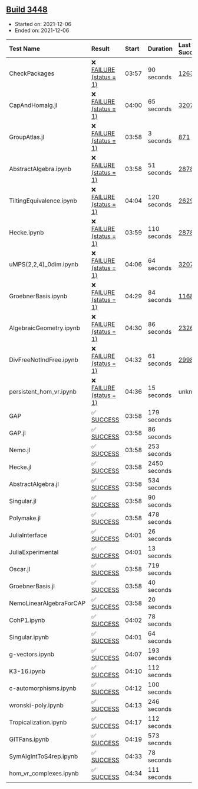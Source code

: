 ## [Build 3448](https://oscarci.mathematik.uni-kl.de/job/oscar-stable/3448/)

* Started on: 2021-12-06
* Ended on: 2021-12-06

| Test Name    | Result | Start | Duration | Last Success | First Failure |
|:-------------|:-------|:------|:---------|:-------------|:--------------|
| CheckPackages | ❌ [FAILURE (status = 1)](https://oscarci.mathematik.uni-kl.de/job/oscar-stable/3448/artifact/logs/build-3448/CheckPackages.log) | 03:57 | 90 seconds | [1263](https://oscarci.mathematik.uni-kl.de/job/oscar-stable/1263/) | [1264](https://oscarci.mathematik.uni-kl.de/job/oscar-stable/1264/) |
| CapAndHomalg.jl | ❌ [FAILURE (status = 1)](https://oscarci.mathematik.uni-kl.de/job/oscar-stable/3448/artifact/logs/build-3448/CapAndHomalg.jl.log) | 04:00 | 65 seconds | [3207](https://oscarci.mathematik.uni-kl.de/job/oscar-stable/3207/) | [3208](https://oscarci.mathematik.uni-kl.de/job/oscar-stable/3208/) |
| GroupAtlas.jl | ❌ [FAILURE (status = 1)](https://oscarci.mathematik.uni-kl.de/job/oscar-stable/3448/artifact/logs/build-3448/GroupAtlas.jl.log) | 03:58 | 3 seconds | [871](https://oscarci.mathematik.uni-kl.de/job/oscar-stable/871/) | [872](https://oscarci.mathematik.uni-kl.de/job/oscar-stable/872/) |
| AbstractAlgebra.ipynb | ❌ [FAILURE (status = 1)](https://oscarci.mathematik.uni-kl.de/job/oscar-stable/3448/artifact/logs/build-3448/AbstractAlgebra.ipynb.log) | 03:58 | 51 seconds | [2878](https://oscarci.mathematik.uni-kl.de/job/oscar-stable/2878/) | [2879](https://oscarci.mathematik.uni-kl.de/job/oscar-stable/2879/) |
| TiltingEquivalence.ipynb | ❌ [FAILURE (status = 1)](https://oscarci.mathematik.uni-kl.de/job/oscar-stable/3448/artifact/logs/build-3448/TiltingEquivalence.ipynb.log) | 04:04 | 120 seconds | [2629](https://oscarci.mathematik.uni-kl.de/job/oscar-stable/2629/) | [2630](https://oscarci.mathematik.uni-kl.de/job/oscar-stable/2630/) |
| Hecke.ipynb | ❌ [FAILURE (status = 1)](https://oscarci.mathematik.uni-kl.de/job/oscar-stable/3448/artifact/logs/build-3448/Hecke.ipynb.log) | 03:59 | 110 seconds | [2878](https://oscarci.mathematik.uni-kl.de/job/oscar-stable/2878/) | [2879](https://oscarci.mathematik.uni-kl.de/job/oscar-stable/2879/) |
| uMPS(2,2,4)_0dim.ipynb | ❌ [FAILURE (status = 1)](https://oscarci.mathematik.uni-kl.de/job/oscar-stable/3448/artifact/logs/build-3448/uMPS-2-2-4-_0dim.ipynb.log) | 04:06 | 64 seconds | [3207](https://oscarci.mathematik.uni-kl.de/job/oscar-stable/3207/) | [3208](https://oscarci.mathematik.uni-kl.de/job/oscar-stable/3208/) |
| GroebnerBasis.ipynb | ❌ [FAILURE (status = 1)](https://oscarci.mathematik.uni-kl.de/job/oscar-stable/3448/artifact/logs/build-3448/GroebnerBasis.ipynb.log) | 04:29 | 84 seconds | [1168](https://oscarci.mathematik.uni-kl.de/job/oscar-stable/1168/) | [1169](https://oscarci.mathematik.uni-kl.de/job/oscar-stable/1169/) |
| AlgebraicGeometry.ipynb | ❌ [FAILURE (status = 1)](https://oscarci.mathematik.uni-kl.de/job/oscar-stable/3448/artifact/logs/build-3448/AlgebraicGeometry.ipynb.log) | 04:30 | 86 seconds | [2326](https://oscarci.mathematik.uni-kl.de/job/oscar-stable/2326/) | [2327](https://oscarci.mathematik.uni-kl.de/job/oscar-stable/2327/) |
| DivFreeNotIndFree.ipynb | ❌ [FAILURE (status = 1)](https://oscarci.mathematik.uni-kl.de/job/oscar-stable/3448/artifact/logs/build-3448/DivFreeNotIndFree.ipynb.log) | 04:32 | 61 seconds | [2998](https://oscarci.mathematik.uni-kl.de/job/oscar-stable/2998/) | [2999](https://oscarci.mathematik.uni-kl.de/job/oscar-stable/2999/) |
| persistent_hom_vr.ipynb | ❌ [FAILURE (status = 1)](https://oscarci.mathematik.uni-kl.de/job/oscar-stable/3448/artifact/logs/build-3448/persistent_hom_vr.ipynb.log) | 04:36 | 15 seconds | unknown | unknown |
| GAP | ✅ [SUCCESS](https://oscarci.mathematik.uni-kl.de/job/oscar-stable/3448/artifact/logs/build-3448/GAP.log) | 03:58 | 179 seconds |  |  |
| GAP.jl | ✅ [SUCCESS](https://oscarci.mathematik.uni-kl.de/job/oscar-stable/3448/artifact/logs/build-3448/GAP.jl.log) | 03:58 | 86 seconds |  |  |
| Nemo.jl | ✅ [SUCCESS](https://oscarci.mathematik.uni-kl.de/job/oscar-stable/3448/artifact/logs/build-3448/Nemo.jl.log) | 03:58 | 253 seconds |  |  |
| Hecke.jl | ✅ [SUCCESS](https://oscarci.mathematik.uni-kl.de/job/oscar-stable/3448/artifact/logs/build-3448/Hecke.jl.log) | 03:58 | 2450 seconds |  |  |
| AbstractAlgebra.jl | ✅ [SUCCESS](https://oscarci.mathematik.uni-kl.de/job/oscar-stable/3448/artifact/logs/build-3448/AbstractAlgebra.jl.log) | 03:58 | 534 seconds |  |  |
| Singular.jl | ✅ [SUCCESS](https://oscarci.mathematik.uni-kl.de/job/oscar-stable/3448/artifact/logs/build-3448/Singular.jl.log) | 03:58 | 90 seconds |  |  |
| Polymake.jl | ✅ [SUCCESS](https://oscarci.mathematik.uni-kl.de/job/oscar-stable/3448/artifact/logs/build-3448/Polymake.jl.log) | 03:58 | 478 seconds |  |  |
| JuliaInterface | ✅ [SUCCESS](https://oscarci.mathematik.uni-kl.de/job/oscar-stable/3448/artifact/logs/build-3448/JuliaInterface.log) | 04:01 | 26 seconds |  |  |
| JuliaExperimental | ✅ [SUCCESS](https://oscarci.mathematik.uni-kl.de/job/oscar-stable/3448/artifact/logs/build-3448/JuliaExperimental.log) | 04:01 | 13 seconds |  |  |
| Oscar.jl | ✅ [SUCCESS](https://oscarci.mathematik.uni-kl.de/job/oscar-stable/3448/artifact/logs/build-3448/Oscar.jl.log) | 03:58 | 719 seconds |  |  |
| GroebnerBasis.jl | ✅ [SUCCESS](https://oscarci.mathematik.uni-kl.de/job/oscar-stable/3448/artifact/logs/build-3448/GroebnerBasis.jl.log) | 03:58 | 40 seconds |  |  |
| NemoLinearAlgebraForCAP | ✅ [SUCCESS](https://oscarci.mathematik.uni-kl.de/job/oscar-stable/3448/artifact/logs/build-3448/NemoLinearAlgebraForCAP.log) | 03:58 | 20 seconds |  |  |
| CohP1.ipynb | ✅ [SUCCESS](https://oscarci.mathematik.uni-kl.de/job/oscar-stable/3448/artifact/logs/build-3448/CohP1.ipynb.log) | 04:02 | 78 seconds |  |  |
| Singular.ipynb | ✅ [SUCCESS](https://oscarci.mathematik.uni-kl.de/job/oscar-stable/3448/artifact/logs/build-3448/Singular.ipynb.log) | 04:01 | 64 seconds |  |  |
| g-vectors.ipynb | ✅ [SUCCESS](https://oscarci.mathematik.uni-kl.de/job/oscar-stable/3448/artifact/logs/build-3448/g-vectors.ipynb.log) | 04:07 | 193 seconds |  |  |
| K3-16.ipynb | ✅ [SUCCESS](https://oscarci.mathematik.uni-kl.de/job/oscar-stable/3448/artifact/logs/build-3448/K3-16.ipynb.log) | 04:10 | 112 seconds |  |  |
| c-automorphisms.ipynb | ✅ [SUCCESS](https://oscarci.mathematik.uni-kl.de/job/oscar-stable/3448/artifact/logs/build-3448/c-automorphisms.ipynb.log) | 04:12 | 100 seconds |  |  |
| wronski-poly.ipynb | ✅ [SUCCESS](https://oscarci.mathematik.uni-kl.de/job/oscar-stable/3448/artifact/logs/build-3448/wronski-poly.ipynb.log) | 04:13 | 246 seconds |  |  |
| Tropicalization.ipynb | ✅ [SUCCESS](https://oscarci.mathematik.uni-kl.de/job/oscar-stable/3448/artifact/logs/build-3448/Tropicalization.ipynb.log) | 04:17 | 112 seconds |  |  |
| GITFans.ipynb | ✅ [SUCCESS](https://oscarci.mathematik.uni-kl.de/job/oscar-stable/3448/artifact/logs/build-3448/GITFans.ipynb.log) | 04:19 | 573 seconds |  |  |
| SymAlgIntToS4rep.ipynb | ✅ [SUCCESS](https://oscarci.mathematik.uni-kl.de/job/oscar-stable/3448/artifact/logs/build-3448/SymAlgIntToS4rep.ipynb.log) | 04:33 | 78 seconds |  |  |
| hom_vr_complexes.ipynb | ✅ [SUCCESS](https://oscarci.mathematik.uni-kl.de/job/oscar-stable/3448/artifact/logs/build-3448/hom_vr_complexes.ipynb.log) | 04:34 | 111 seconds |  |  |
